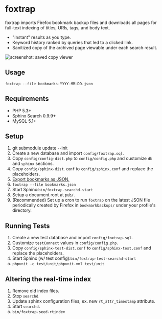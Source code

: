 # foxtrap

foxtrap imports Firefox bookmark backup files and downloads all pages for full-text indexing of titles, URIs, tags, and body text.

* "Instant" results as you type.
* Keyword history ranked by queries that led to a clicked link.
* Sanitized copy of the archived page viewable under each search result.

![screenshot: saved copy viewer](http://codeactual.github.com/foxtrap/images/saved-copy.png)

## Usage

`foxtrap --file bookmarks-YYYY-MM-DD.json`

## Requirements

* PHP 5.3+
* Sphinx Search 0.9.9+
* MySQL 5.1+

## Setup

1. git submodule update --init
1. Create a new database and import `config/foxtrap.sql`.
1. Copy `config/config-dist.php` to `config/config.php` and customize `db` and `sphinx` sections.
1. Copy `config/sphinx-dist.conf` to `config/sphinx.conf` and replace the placeholders.
1. [Export bookmarks as JSON.](http://support.mozilla.com/en-US/kb/Backing%20up%20and%20restoring%20bookmarks#w_manual-backup)
1. `foxtrap --file bookmarks.json`
1. Start Sphinx:`bin/foxtrap-searchd-start`
1. Setup a document root at `pub/`.
1. (Recommended) Set up a cron to run `foxtrap` on the latest JSON file periodically created by Firefox in `bookmarkbackups/` under your profile's directory.

## Running Tests

1. Create a new test database and import `config/foxtrap.sql`.
1. Customize `testConnect` values in `config/config.php`.
1. Copy `config/sphinx-test-dist.conf` to `config/sphinx-test.conf` and replace the placeholders.
1. Start Sphinx (w/ test config):`bin/foxtrap-test-searchd-start`
1. `phpunit -c test/unit/phpunit.xml test/unit`

## Altering the real-time index

1. Remove old index files.
1. Stop `searchd`.
1. Update sphinx configuration files, ex. new `rt_attr_timestamp` attribute.
1. Start `searchd`.
1. `bin/foxtrap-seed-rtindex`
